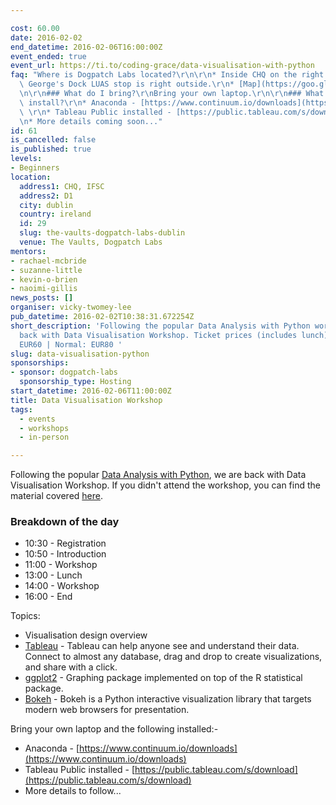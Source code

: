 ```yaml
---

cost: 60.00
date: 2016-02-02
end_datetime: 2016-02-06T16:00:00Z
event_ended: true
event_url: https://ti.to/coding-grace/data-visualisation-with-python
faq: "Where is Dogpatch Labs located?\r\n\r\n* Inside CHQ on the right as you enter,\
  \ George's Dock LUAS stop is right outside.\r\n* [Map](https://goo.gl/maps/6VHELgZJuxF2)\r\
  \n\r\n### What do I bring?\r\nBring your own laptop.\r\n\r\n### What do I need to\
  \ install?\r\n* Anaconda - [https://www.continuum.io/downloads](https://www.continuum.io/downloads)\
  \ \r\n* Tableau Public installed - [https://public.tableau.com/s/download](https://public.tableau.com/s/download)\r\
  \n* More details coming soon..."
id: 61
is_cancelled: false
is_published: true
levels:
- Beginners
location:
  address1: CHQ, IFSC
  address2: D1
  city: dublin
  country: ireland
  id: 29
  slug: the-vaults-dogpatch-labs-dublin
  venue: The Vaults, Dogpatch Labs
mentors:
- rachael-mcbride
- suzanne-little
- kevin-o-brien
- naoimi-gillis
news_posts: []
organiser: vicky-twomey-lee
pub_datetime: 2016-02-02T10:38:31.672254Z
short_description: 'Following the popular Data Analysis with Python workshop, we are
  back with Data Visualisation Workshop. Ticket prices (includes lunch): Student/OAP:
  EUR60 | Normal: EUR80 '
slug: data-visualisation-python
sponsorships:
- sponsor: dogpatch-labs
  sponsorship_type: Hosting
start_datetime: 2016-02-06T11:00:00Z
title: Data Visualisation Workshop
tags:
  - events
  - workshops
  - in-person

---
```


Following the popular [Data Analysis with Python](http://www.codinggrace.com/events/data-analysis-python/52/), we are back with Data Visualisation Workshop. If you didn't attend the workshop, you can find the material covered [here](https://bit.ly/PyDataWorkshop).

### Breakdown of the day

* 10:30 - Registration 
* 10:50 - Introduction 
* 11:00 - Workshop 
* 13:00 - Lunch 
* 14:00 - Workshop 
* 16:00 - End

Topics:

* Visualisation design overview
* [Tableau](http://www.tableau.com/) - Tableau can help anyone see and understand their data. Connect to almost any database, drag and drop to create visualizations, and share with a click.
* [ggplot2](http://ggplot2.org/) - Graphing package implemented on top of the R statistical package. 
* [Bokeh](http://bokeh.pydata.org/en/latest/) - Bokeh is a Python interactive visualization library that targets modern web browsers for presentation.

Bring your own laptop and the following installed:-

* Anaconda - [https://www.continuum.io/downloads](https://www.continuum.io/downloads) 
* Tableau Public installed - [https://public.tableau.com/s/download](https://public.tableau.com/s/download)
* More details to follow...